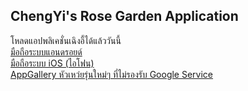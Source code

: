 ## ChengYi's Rose Garden Application

โหลดแอปพลิเคชั่นเฉิงอี้ได้แล้ววันนี้<br />
[มือถือระบบแอนดรอยด์](https://play.google.com/store/apps/details?id=com.chengyi.chengyirosegarden)<br />
[มือถือระบบ iOS (ไอโฟน)](https://apps.apple.com/th/app/chengyis-rose-garden/id1540086105)<br />
[AppGallery หัวเหว่ยรุ่นใหม่ๆ ที่ไม่รองรับ Google Service](https://appgallery.huawei.com/app/C103660505)
